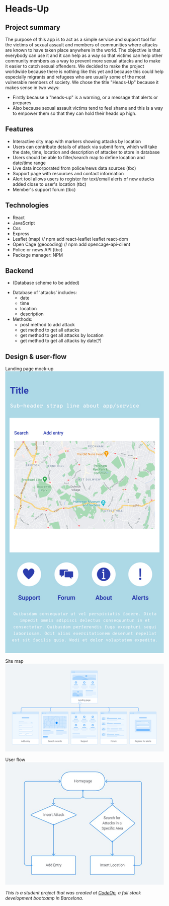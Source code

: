 # Heads-Up

## Project summary
The purpose of this app is to act as a simple service and support tool for the victims of sexual assault and members of communities where attacks are known to have taken place anywhere in the world.
The objective is that everybody can use it and it can help as a way so that victims can help other community members as a way to prevent more sexual attacks and to make it easier to catch sexual offenders. We decided to make the project worldwide because there is nothing like this yet and because this could help especially migrants and refugees who are usually some of the most vulnerable members of society.
We chose the title "Heads-Up" because it makes sense in two ways:
* Firstly because a "heads-up" is a warning, or a message that alerts or prepares
* Also because sexual assault victims tend to feel shame and this is a way to empower them so that they can hold their heads up high.


## Features
* Interactive city map with markers showing attacks by location
* Users can contribute details of attack via submit form, which will take the date, time, location and description of attacker to store in database
* Users should be able to filter/search map to define location and date/time range
* Live data incorporated from police/news data sources (tbc)
* Support page with resources and contact information
* Alert tool allows users to register for text/email alerts of new attacks added close to user's location (tbc)
* Member's support forum (tbc)

## Technologies
* React
* JavaScript
* Css
* Express
* Leaflet (map) // npm add react-leaflet leaflet react-dom
* Open Cage (geocoding) // npm add opencage-api-client
* Police or news API (tbc)
* Package manager: NPM

## Backend
* (Database scheme to be added)
- Database of 'attacks' includes:
  - date
  - time
  - location
  - description
- Methods:
  - post method to add attack
  - get method to get all attacks
  - get method to get all attacks by location
  - get method to get all attacks by date(?)

## Design & user-flow
Landing page mock-up
![Landing page](images/landing-page-mockup.jpg)

Site map
![Site map](images/site-map.jpg)

User flow
![User flow](images/userflow.jpg)

_This is a student project that was created at [CodeOp](http://codeop.tech), a full stack development bootcamp in Barcelona._